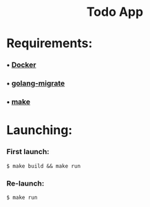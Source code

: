 <h1 align="center">Todo App</h1>

<h1>Requirements:</h1>

### • [Docker]("https://www.docker.com/products/docker-desktop/")

### • [golang-migrate]("https://github.com/golang-migrate/migrate/tree/master/cmd/migrate#installation")

### • [make]("https://www.gnu.org/software/make/#download")

<h1>Launching:</h1>

### First launch:

```
$ make build && make run
```

### Re-launch:

```
$ make run
```
